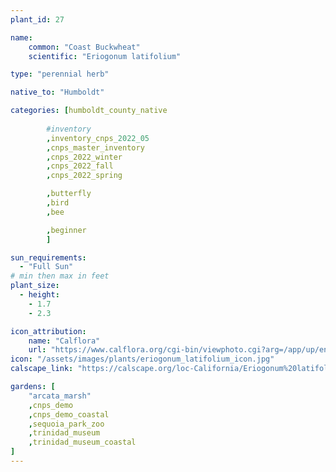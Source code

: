 ```yaml
---
plant_id: 27

name: 
    common: "Coast Buckwheat"  
    scientific: "Eriogonum latifolium" 

type: "perennial herb"

native_to: "Humboldt"

categories: [humboldt_county_native
        
        #inventory 
        ,inventory_cnps_2022_05
        ,cnps_master_inventory
        ,cnps_2022_winter
        ,cnps_2022_fall
        ,cnps_2022_spring

        ,butterfly
        ,bird
        ,bee

        ,beginner
        ]

sun_requirements:
  - "Full Sun"
# min then max in feet
plant_size:
  - height: 
    - 1.7
    - 2.3

icon_attribution: 
    name: "Calflora"
    url: "https://www.calflora.org/cgi-bin/viewphoto.cgi?arg=/app/up/entry/302/90899.jpg" 
icon: "/assets/images/plants/eriogonum_latifolium_icon.jpg" 
calscape_link: "https://calscape.org/loc-California/Eriogonum%20latifolium(%20)"

gardens: [
    "arcata_marsh" 
    ,cnps_demo
    ,cnps_demo_coastal
    ,sequoia_park_zoo
    ,trinidad_museum
    ,trinidad_museum_coastal
]
---
```



